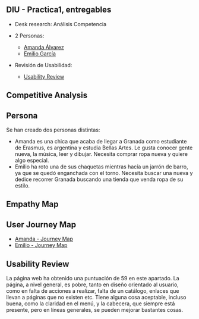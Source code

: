 ## DIU - Practica1, entregables


- Desk research: Análisis Competencia 
- 2 Personas:
  -  [Amanda Álvarez](Amanda%20Álvarez.png)
  -  [Emilio García](Emilio%20García.png)
    
- Revisión de Usabilidad:
  - [Usability Review](Usability-review.pdf)

## Competitive Analysis 

## Persona 


Se han creado dos personas distintas: 

- Amanda es una chica que acaba de llegar a Granada como estudiante de Erasmus, es argentina y estudia Bellas Artes. Le gusta conocer gente nueva, la música, leer y dibujar. Necesita comprar ropa nueva y quiere algo especial.
- Emilio ha roto una de sus chaquetas mientras hacía un jarrón de barro, ya que se quedó enganchada con el torno. Necesita buscar una nueva y dedice recorrer Granada buscando una tienda que venda ropa de su estilo.

## Empathy Map 

## User Journey Map 
  - [Amanda - Journey Map](Amanda%20-%20User%20Journey%20Map.png)
  - [Emilio - Journey Map](Emilio%20-%20User%20Journey%20Map.png)

## Usability Review
La página web ha obtenido una puntuación de 59 en este apartado. La página, a nivel general, es pobre, tanto en diseño orientado al usuario, como en falta de acciones a realizar, falta de un catálogo, enlaces que llevan a páginas que no existen etc. Tiene alguna cosa aceptable, incluso buena, como la claridad en el menú, y la cabecera, que siempre está presente, pero en líneas generales, se pueden mejorar bastantes cosas.

